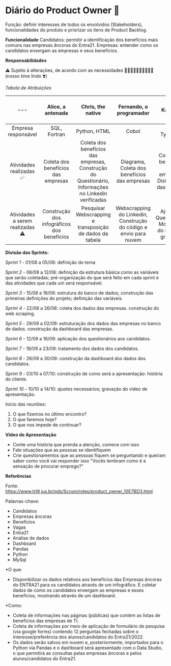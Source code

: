 # Diário do Product Owner :book:

Função: definir interesses de todos os envolvidos (Stakeholders), funcionalidades do produto e priorizar os itens de Product Backlog.

**Funcionalidade**
Candidatos: permitir a identificação dos benefícios mais comuns nas empresas âncoras do Entra21.
Empresas: entender como os candidatos enxergam as empresas e seus benefícios.

**Responsabilidades**

:warning: Sujeito à alterações, de acordo com as necessidades :woman_technologist::man_technologist::woman_technologist::man_technologist::woman_technologist: (nosso time lindo :heavy_heart_exclamation:)

*Tabela de Atribuições*


| --- | Alice, a antenada | Chris, the native | Fernando, o programador | Karen, a | Saymon, o sombra | Tai, a que tem uma rocha no :heart: |
| :---: | :---: | :---: | :---: | :---: | :---: | :---: |
| Empresa responsável | SQL, Fortran | Python, HTML | Cobol | C#, Typesript | Assembly, Java | Web, R |
| Atividades realizadas ✅ | Coleta dos benefícios das empresas | Coleta dos benefícios das empresas, Construção do Questionário, Informações no Linkedin verificadas | Diagrama, Coleta dos benefícios das empresas | Coleta dos benefícios das empresas, Distribuição das funções | Coleta dos benefícios das empresas | |
| Atividades a serem realizadas ⚠ | Construção dos infográficos dos benefícios | Pesquisar Webscrapping e transposição de dados da tabela | Webscrapping do Linkedin, Construção do código e envio para nuvem | Ajuste do Questionário, Montagem do script da gravação  | | Coleta dos benefícios das empresas |


**Divisão das Sprints:**

*Sprint 1* - 01/08 a 05/08: definição do tema

*Sprint 2* - 08/08 a 12/08: definição da estrutura básica como as variáveis que serão coletadas; pré-organização do que será feito em cada sprint e das atividades que cada um será responsável.

*Sprint 3* - 15/08 a 19/08: estrutura do banco de dados; construção das primeiras definições do projeto; definição das variáveis.

*Sprint 4* - 22/08 a 26/08: coleta dos dados das empresas. construção do web scraping.

*Sprint 5* - 29/08 a 02/09: estruturação dos dados das empresas no banco de dados. construção da dashboard das empresas.

*Sprint 6* - 12/09 a 16/09: aplicação dos questionários aos candidatos. 

*Sprint 7* - 19/09 a 23/09: tratamento dos dados dos candidatos.

*Sprint 8* - 26/09 a 30/09: construção da dashboard dos dados dos candidatos.

*Sprint 9* - 03/10 a 07/10: construção de como será a apresentação: história do cliente.

*Sprint 10* - 10/10 a 14/10: ajustes necessários; gravação do vídeo de apresentação.

Início das reuniões:
1. O que fizemos no último encontro?
2. O que faremos hoje?
3. O que nos impede de continuar?

**Vídeo de Apresentação**

- Conte uma história que prenda a atenção, comece com isso
- Fale situações que as pessoas se identifiquem
- Crie questionamentos que as pessoas fiquem se perguntando e queiram saber como você vai responder isso
"Vocês lembram como é a sensação de procurar emprego?"

**Referências**

Fonte: https://www.trt9.jus.br/pds/Scrum/roles/product_owner_10E7BD3.html

Palavras-chave:

- Candidatos
- Empresas âncoras
- Benefícios
- Vagas
- Entra21
- Análise de dados
- Dashboard
- Pandas
- Python
- MySql

*O que:
- Disponibilizar os dados relativos aos benefícios das Empresas âncoras do ENTRA21 para os candidatos através de um infográfico. E coletar dados de como os candidatos enxergam as empresas e esses benefícios, mostrando através de um dashboard.

*Como:
- Coleta de informações nas páginas (públicas) que contém as listas de benefícios das empresas de TI.
- Coleta de informações por meio de aplicação de formulário de pesquisa (via google forms) contendo 12 perguntas fechadas sobre o interesse/preferência dos alunos/candidatos do Entra21/2022.
- Os dados serão salvos em nuvem e, posteriormente, importados para o Python via Pandas e o dashboard será apresentado com o Data Studio, o que permitirá as consultas pelas empresas âncoras e pelos alunos/candidatos do Entra21.
